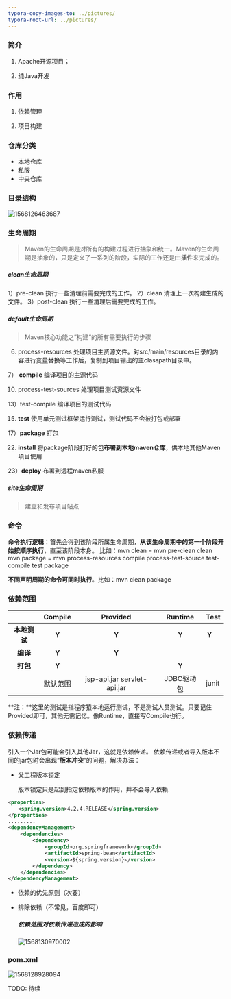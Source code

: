```yaml
---
typora-copy-images-to: ../pictures/
typora-root-url: ../pictures/
---
```


### 简介

1. Apache开源项目；

2. 纯Java开发

### 作用

1. 依赖管理

2. 项目构建
### 仓库分类

- 本地仓库
- 私服
- 中央仓库
### 目录结构

![1568126463687](/1568126463687.png)

### 生命周期

> Maven的生命周期是对所有的构建过程进行抽象和统一。Maven的生命周期是抽象的，只是定义了一系列的阶段，实际的工作还是由**插件**来完成的。
##### clean生命周期
1）pre-clean 执行一些清理前需要完成的工作。
2）clean 清理上一次构建生成的文件。
3）post-clean 执行一些清理后需要完成的工作。

##### default生命周期
> Maven核心功能之”构建“的所有需要执行的步骤

6) process-resources 处理项目主资源文件。对src/main/resources目录的内容进行变量替换等工作后，复制到项目输出的主classpath目录中。

7） **compile** 编译项目的主源代码

10) process-test-sources 处理项目测试资源文件

13）test-compile 编译项目的测试代码

15) **test** 使用单元测试框架运行测试，测试代码不会被打包或部署

17）**package** 打包

22) **install** 将package阶段打好的包**布署到本地maven仓库**，供本地其他Maven项目使用

23）**deploy** 布署到远程maven私服

##### site生命周期
> 建立和发布项目站点

### 命令
**命令执行逻辑**：首先会得到该阶段所属生命周期，**从该生命周期中的第一个阶段开始按顺序执行**，直至该阶段本身。
比如：mvn clean = mvn pre-clean clean
mvn package = mvn process-resources compile process-test-source test-compile test package

**不同声明周期的命令可同时执行**。比如：mvn clean package

### 依赖范围

|                  | Compile | Provided | Runtime | Test |
| :--------------: | :-----: | :------: | :-------------: | ------------ |
| **本地测试** | **Ｙ** | **Ｙ** | **Ｙ** | **Ｙ** |
| **编译** | **Ｙ** | **Ｙ** |  |  |
| **打包** | **Ｙ**  |          | **Ｙ**          |              |
|  | 默认范围 | jsp-api.jar   servlet-api.jar | JDBC驱动包 | junit |

**注：**这里的测试是指程序猿本地运行测试，不是测试人员测试。只要记住Provided即可，其他无需记忆。像Runtime，直接写Compile也行。

### 依赖传递

引入一个Jar包可能会引入其他Jar，这就是依赖传递。
依赖传递或者导入版本不同的jar包时会出现“**版本冲突**”的问题，解决办法：

- 父工程版本锁定

  版本锁定只是起到指定依赖版本的作用，并不会导入依赖.

```xml
<properties>
　　<spring.version>4.2.4.RELEASE</spring.version>
</properties>
.........
<dependencyManagement>
    <dependencies>
        <dependency>
            <groupId>org.springframework</groupId>
            <artifactId>spring-bean</artifactId>
            <version>${spring.version}</version>
        </dependency>
    </dependencies>
</dependencyManagement>
```

- 依赖的优先原则（次要）

- 排除依赖（不常见，百度即可）

  

  ##### 依赖范围对依赖传递造成的影响

  ![1568130970002](/1568130970002.png)



### pom.xml

![1568128928094](/1568128928094.png)

TODO: 待续